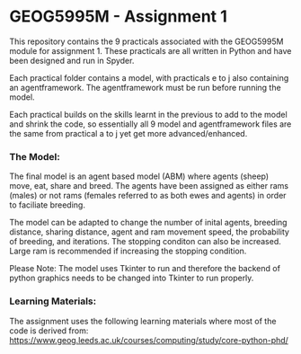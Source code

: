 # GEOG5995M - Assignment 1

This repository contains the 9 practicals associated with the GEOG5995M module for assignment 1. These practicals are all written in Python and have been designed and run in Spyder. 

Each practical folder contains a model, with practicals e to j also containing an agentframework. The agentframework must be run before running the model. 

Each practical builds on the skills learnt in the previous to add to the model and shrink the code, so essentially all 9 model and agentframework files are the same from practical a to j yet get more advanced/enhanced. 

### The Model:
The final model is an agent based model (ABM) where agents (sheep) move, eat, share and breed. The agents have been assigned as either rams (males) or not rams (females referred to as both ewes and agents) in order to faciliate breeding. 

The model can be adapted to change the number of inital agents, breeding distance, sharing distance, agent and ram movement speed, the probability of breeding, and iterations. The stopping conditon can also be increased. Large ram is recommended if increasing the stopping condition. 

Please Note: The model uses Tkinter to run and therefore the backend of python graphics needs to be changed into Tkinter to run properly. 

### Learning Materials:
The assignment uses the following learning materials where most of the code is derived from:
https://www.geog.leeds.ac.uk/courses/computing/study/core-python-phd/ 
